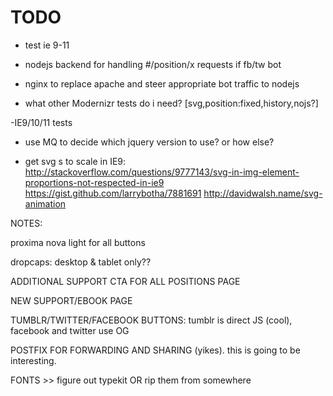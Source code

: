 TODO
=====

- test ie 9-11

- nodejs backend for handling #/position/x requests if fb/tw bot

- nginx to replace apache and steer appropriate bot traffic to nodejs

- what other Modernizr tests do i need? [svg,position:fixed,history,nojs?]

-IE9/10/11 tests

- use MQ to decide which jquery version to use? or how else?

- get svg <img>s to scale in IE9: http://stackoverflow.com/questions/9777143/svg-in-img-element-proportions-not-respected-in-ie9
	https://gist.github.com/larrybotha/7881691
	http://davidwalsh.name/svg-animation

NOTES:

proxima nova light for all buttons

dropcaps: desktop & tablet only??

ADDITIONAL SUPPORT CTA FOR ALL POSITIONS PAGE

NEW SUPPORT/EBOOK PAGE

TUMBLR/TWITTER/FACEBOOK BUTTONS: tumblr is direct JS (cool), facebook and twitter use OG

POSTFIX FOR FORWARDING AND SHARING (yikes). this is going to be interesting.

FONTS >> figure out typekit OR rip them from somewhere


